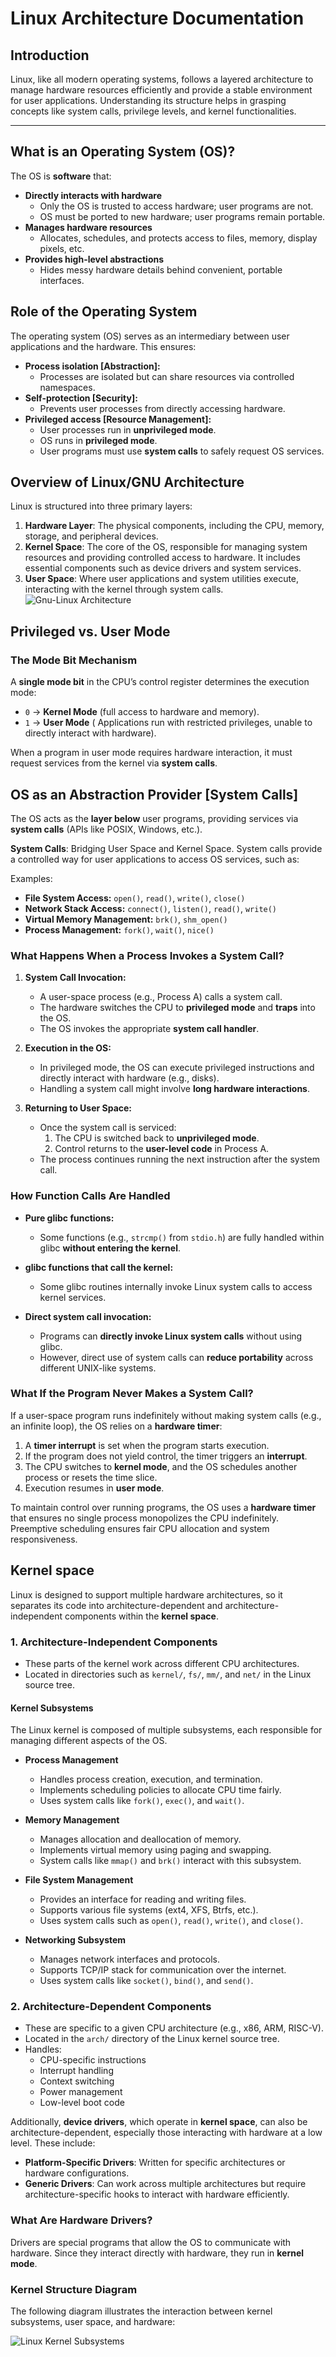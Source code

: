 # Linux Architecture Documentation

## Introduction

Linux, like all modern operating systems, follows a layered architecture to manage hardware resources efficiently and provide a stable environment for user applications. Understanding its structure helps in grasping concepts like system calls, privilege levels, and kernel functionalities.

---
## What is an Operating System (OS)?

The OS is **software** that:
- **Directly interacts with hardware**  
  - Only the OS is trusted to access hardware; user programs are not.
  - OS must be ported to new hardware; user programs remain portable.
- **Manages hardware resources**  
  - Allocates, schedules, and protects access to files, memory, display pixels, etc.
- **Provides high-level abstractions**  
  - Hides messy hardware details behind convenient, portable interfaces.


## Role of the Operating System
The operating system (OS) serves as an intermediary between user applications and the hardware. This ensures:
- **Process isolation [Abstraction]:**  
  - Processes are isolated but can share resources via controlled namespaces.
- **Self-protection [Security]:**  
  - Prevents user processes from directly accessing hardware.
- **Privileged access [Resource Management]:**  
  - User processes run in **unprivileged mode**.
  - OS runs in **privileged mode**.
  - User programs must use **system calls** to safely request OS services.

## Overview of Linux/GNU Architecture

Linux is structured into three primary layers:

1. **Hardware Layer**: The physical components, including the CPU, memory, storage, and peripheral devices.
2. **Kernel Space**: The core of the OS, responsible for managing system resources and providing controlled access to hardware. It includes essential components such as device drivers and system services.
3. **User Space**: Where user applications and system utilities execute, interacting with the kernel through system calls.
![Gnu-Linux Architecture](../Images/GNULinux%20arch%20.png)

## Privileged vs. User Mode

### The Mode Bit Mechanism

A **single mode bit** in the CPU’s control register determines the execution mode:

- `0` → **Kernel Mode** (full access to hardware and memory).
- `1` → **User Mode** ( Applications run with restricted privileges, unable to directly interact with hardware).

When a program in user mode requires hardware interaction, it must request services from the kernel via **system calls**.


## OS as an Abstraction Provider [System Calls]

The OS acts as the **layer below** user programs, providing services via **system calls** (APIs like POSIX, Windows, etc.).

**System Calls**: Bridging User Space and Kernel Space. System calls provide a controlled way for user applications to access OS services, such as:

Examples:
- **File System Access:** `open()`, `read()`, `write()`, `close()`
- **Network Stack Access:** `connect()`, `listen()`, `read()`, `write()`
- **Virtual Memory Management:** `brk()`, `shm_open()`
- **Process Management:** `fork()`, `wait()`, `nice()`


### What Happens When a Process Invokes a System Call?

1. **System Call Invocation:**
   - A user-space process (e.g., Process A) calls a system call.
   - The hardware switches the CPU to **privileged mode** and **traps** into the OS.
   - The OS invokes the appropriate **system call handler**.

2. **Execution in the OS:**
   - In privileged mode, the OS can execute privileged instructions and directly interact with hardware (e.g., disks).
   - Handling a system call might involve **long hardware interactions**.

3. **Returning to User Space:**
   - Once the system call is serviced:
     1. The CPU is switched back to **unprivileged mode**.
     2. Control returns to the **user-level code** in Process A.
   - The process continues running the next instruction after the system call.


### How Function Calls Are Handled

- **Pure glibc functions:**  
  - Some functions (e.g., `strcmp()` from `stdio.h`) are fully handled within glibc **without entering the kernel**.

- **glibc functions that call the kernel:**  
  - Some glibc routines internally invoke Linux system calls to access kernel services.

- **Direct system call invocation:**  
  - Programs can **directly invoke Linux system calls** without using glibc.
  - However, direct use of system calls can **reduce portability** across different UNIX-like systems.

### **What If the Program** Never Makes a System Call?

If a user-space program runs indefinitely without making system calls (e.g., an infinite loop), the OS relies on a **hardware timer**:

1. A **timer interrupt** is set when the program starts execution.
2. If the program does not yield control, the timer triggers an **interrupt**.
3. The CPU switches to **kernel mode**, and the OS schedules another process or resets the time slice.
4. Execution resumes in **user mode**.

To maintain control over running programs, the OS uses a **hardware timer** that ensures no single process monopolizes the CPU indefinitely. Preemptive scheduling ensures fair CPU allocation and system responsiveness.

## Kernel space
Linux is designed to support multiple hardware architectures, so it separates its code into architecture-dependent and architecture-independent components within the **kernel space**.

### **1. Architecture-Independent Components**
- These parts of the kernel work across different CPU architectures.
- Located in directories such as `kernel/`, `fs/`, `mm/`, and `net/` in the Linux source tree.

#### Kernel Subsystems

The Linux kernel is composed of multiple subsystems, each responsible for managing different aspects of the OS.

 - **Process Management**
    - Handles process creation, execution, and termination.
    - Implements scheduling policies to allocate CPU time fairly.
    - Uses system calls like `fork()`, `exec()`, and `wait()`.

  - **Memory Management**
    - Manages allocation and deallocation of memory.
    - Implements virtual memory using paging and swapping.
    - System calls like `mmap()` and `brk()` interact with this subsystem.

 - **File System Management**
    - Provides an interface for reading and writing files.
    - Supports various file systems (ext4, XFS, Btrfs, etc.).
    - Uses system calls such as `open()`, `read()`, `write()`, and `close()`.

 - **Networking Subsystem**
    - Manages network interfaces and protocols.
    - Supports TCP/IP stack for communication over the internet.
    - Uses system calls like `socket()`, `bind()`, and `send()`.


### **2. Architecture-Dependent Components**
- These are specific to a given CPU architecture (e.g., x86, ARM, RISC-V).
- Located in the `arch/` directory of the Linux kernel source tree.
- Handles:
  - CPU-specific instructions
  - Interrupt handling
  - Context switching
  - Power management
  - Low-level boot code

Additionally, **device drivers**, which operate in **kernel space**, can also be architecture-dependent, especially those interacting with hardware at a low level. These include:
- **Platform-Specific Drivers**: Written for specific architectures or hardware configurations.
- **Generic Drivers**: Can work across multiple architectures but require architecture-specific hooks to interact with hardware efficiently.

### What Are Hardware Drivers?
Drivers are special programs that allow the OS to communicate with hardware. Since they interact directly with hardware, they run in **kernel mode**.


### Kernel Structure Diagram

The following diagram illustrates the interaction between kernel subsystems, user space, and hardware:

![Linux Kernel Subsystems](../Images/linux%20Subsystems.png)




